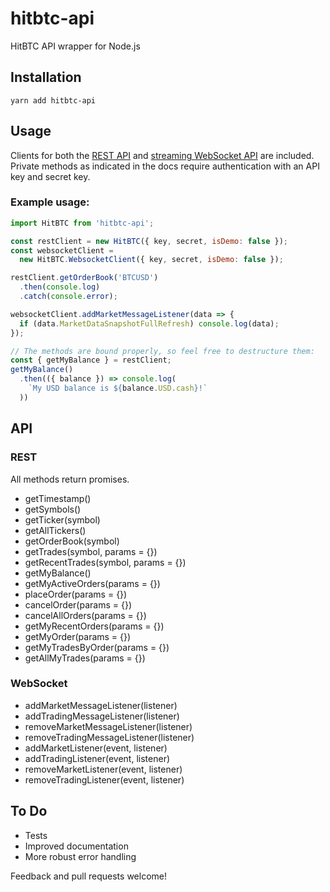 # hitbtc-api

HitBTC API wrapper for Node.js

## Installation

```
yarn add hitbtc-api
```

## Usage

Clients for both the [REST API](https://hitbtc.com/api#restful) and
[streaming WebSocket API](https://hitbtc.com/api#streaming) are included. Private
methods as indicated in the docs require authentication with an API key and
secret key.

### Example usage:

```javascript
import HitBTC from 'hitbtc-api';

const restClient = new HitBTC({ key, secret, isDemo: false });
const websocketClient =
  new HitBTC.WebsocketClient({ key, secret, isDemo: false });

restClient.getOrderBook('BTCUSD')
  .then(console.log)
  .catch(console.error);

websocketClient.addMarketMessageListener(data => {
  if (data.MarketDataSnapshotFullRefresh) console.log(data);
});

// The methods are bound properly, so feel free to destructure them:
const { getMyBalance } = restClient;
getMyBalance()
  .then(({ balance }) => console.log(
    `My USD balance is ${balance.USD.cash}!`
  ))
```

## API

### REST
All methods return promises.
* getTimestamp()
* getSymbols()
* getTicker(symbol)
* getAllTickers()
* getOrderBook(symbol)
* getTrades(symbol, params = {})
* getRecentTrades(symbol, params = {})
* getMyBalance()
* getMyActiveOrders(params = {})
* placeOrder(params = {})
* cancelOrder(params = {})
* cancelAllOrders(params = {})
* getMyRecentOrders(params = {})
* getMyOrder(params = {})
* getMyTradesByOrder(params = {})
* getAllMyTrades(params = {})

### WebSocket
* addMarketMessageListener(listener)
* addTradingMessageListener(listener)
* removeMarketMessageListener(listener)
* removeTradingMessageListener(listener)
* addMarketListener(event, listener)
* addTradingListener(event, listener)
* removeMarketListener(event, listener)
* removeTradingListener(event, listener)

## To Do
* Tests
* Improved documentation
* More robust error handling

Feedback and pull requests welcome!
